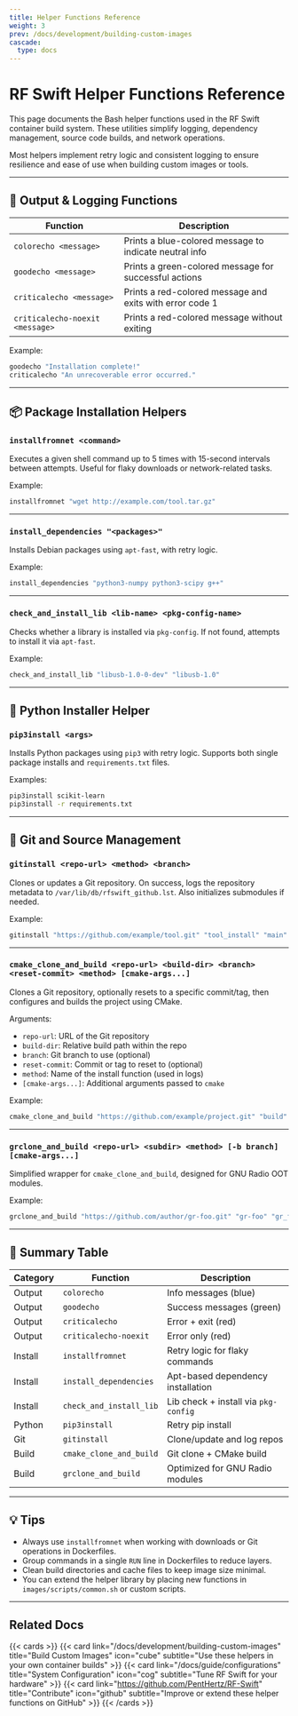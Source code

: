 ```yaml
---
title: Helper Functions Reference
weight: 3
prev: /docs/development/building-custom-images
cascade:
  type: docs
---
```


# RF Swift Helper Functions Reference

This page documents the Bash helper functions used in the RF Swift container build system. These utilities simplify logging, dependency management, source code builds, and network operations.

Most helpers implement retry logic and consistent logging to ensure resilience and ease of use when building custom images or tools.

---

## 🎨 Output & Logging Functions

| Function | Description |
|----------|-------------|
| `colorecho <message>` | Prints a blue-colored message to indicate neutral info |
| `goodecho <message>` | Prints a green-colored message for successful actions |
| `criticalecho <message>` | Prints a red-colored message and exits with error code 1 |
| `criticalecho-noexit <message>` | Prints a red-colored message without exiting |

Example:
```bash
goodecho "Installation complete!"
criticalecho "An unrecoverable error occurred."
```

---

## 📦 Package Installation Helpers

### `installfromnet <command>`

Executes a given shell command up to 5 times with 15-second intervals between attempts. Useful for flaky downloads or network-related tasks.

Example:
```bash
installfromnet "wget http://example.com/tool.tar.gz"
```

---

### `install_dependencies "<packages>"`

Installs Debian packages using `apt-fast`, with retry logic.

Example:
```bash
install_dependencies "python3-numpy python3-scipy g++"
```

---

### `check_and_install_lib <lib-name> <pkg-config-name>`

Checks whether a library is installed via `pkg-config`. If not found, attempts to install it via `apt-fast`.

Example:
```bash
check_and_install_lib "libusb-1.0-0-dev" "libusb-1.0"
```

---

## 🐍 Python Installer Helper

### `pip3install <args>`

Installs Python packages using `pip3` with retry logic. Supports both single package installs and `requirements.txt` files.

Examples:
```bash
pip3install scikit-learn
pip3install -r requirements.txt
```

---

## 🧬 Git and Source Management

### `gitinstall <repo-url> <method> <branch>`

Clones or updates a Git repository. On success, logs the repository metadata to `/var/lib/db/rfswift_github.lst`. Also initializes submodules if needed.

Example:
```bash
gitinstall "https://github.com/example/tool.git" "tool_install" "main"
```

---

### `cmake_clone_and_build <repo-url> <build-dir> <branch> <reset-commit> <method> [cmake-args...]`

Clones a Git repository, optionally resets to a specific commit/tag, then configures and builds the project using CMake.

Arguments:
- `repo-url`: URL of the Git repository
- `build-dir`: Relative build path within the repo
- `branch`: Git branch to use (optional)
- `reset-commit`: Commit or tag to reset to (optional)
- `method`: Name of the install function (used in logs)
- `[cmake-args...]`: Additional arguments passed to `cmake`

Example:
```bash
cmake_clone_and_build "https://github.com/example/project.git" "build" "main" "v1.0.0" "mytool_install" -DENABLE_X=ON
```

---

### `grclone_and_build <repo-url> <subdir> <method> [-b branch] [cmake-args...]`

Simplified wrapper for `cmake_clone_and_build`, designed for GNU Radio OOT modules.

Example:
```bash
grclone_and_build "https://github.com/author/gr-foo.git" "gr-foo" "gr_foo_install" -b dev -DENABLE_DOCS=OFF
```

---

## 🧠 Summary Table

| Category | Function | Description |
|----------|----------|-------------|
| Output | `colorecho` | Info messages (blue) |
| Output | `goodecho` | Success messages (green) |
| Output | `criticalecho` | Error + exit (red) |
| Output | `criticalecho-noexit` | Error only (red) |
| Install | `installfromnet` | Retry logic for flaky commands |
| Install | `install_dependencies` | Apt-based dependency installation |
| Install | `check_and_install_lib` | Lib check + install via `pkg-config` |
| Python | `pip3install` | Retry pip install |
| Git | `gitinstall` | Clone/update and log repos |
| Build | `cmake_clone_and_build` | Git clone + CMake build |
| Build | `grclone_and_build` | Optimized for GNU Radio modules |

---

## 💡 Tips

- Always use `installfromnet` when working with downloads or Git operations in Dockerfiles.
- Group commands in a single `RUN` line in Dockerfiles to reduce layers.
- Clean build directories and cache files to keep image size minimal.
- You can extend the helper library by placing new functions in `images/scripts/common.sh` or custom scripts.

---

## Related Docs

{{< cards >}}
  {{< card link="/docs/development/building-custom-images" title="Build Custom Images" icon="cube" subtitle="Use these helpers in your own container builds" >}}
  {{< card link="/docs/guide/configurations" title="System Configuration" icon="cog" subtitle="Tune RF Swift for your hardware" >}}
  {{< card link="https://github.com/PentHertz/RF-Swift" title="Contribute" icon="github" subtitle="Improve or extend these helper functions on GitHub" >}}
{{< /cards >}}